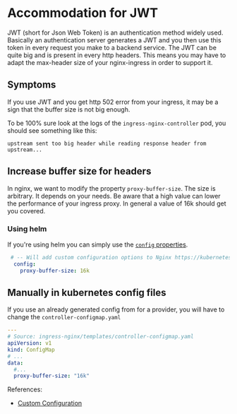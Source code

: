 # Accommodation for JWT

JWT (short for Json Web Token) is an authentication method widely used. Basically an authentication server generates
a JWT and you then use this token in every request you make to a backend service. The JWT can be quite big and is
present in every http headers. This means you may have to adapt the max-header size of your nginx-ingress in order
to support it.

## Symptoms

If you use JWT and you get http 502 error from your ingress, it may be a sign that the buffer size is not big enough.

To be 100% sure look at the logs of the `ingress-nginx-controller` pod, you should see something like this:

```
upstream sent too big header while reading response header from upstream...
```


## Increase buffer size for headers

In nginx, we want to modify the property `proxy-buffer-size`. The size is arbitrary. It depends on your needs. Be aware
that a high value can lower the performance of your ingress proxy. In general a value of 16k should get you covered.

### Using helm
If you're using helm you can simply use the [`config` properties](https://github.com/kubernetes/ingress-nginx/blob/main/charts/ingress-nginx/values.yaml#L56).
```yaml
 # -- Will add custom configuration options to Nginx https://kubernetes.github.io/ingress-nginx/user-guide/nginx-configuration/configmap/
  config: 
    proxy-buffer-size: 16k
```

## Manually in kubernetes config files

If you use an already generated config from for a provider, you will have to change the `controller-configmap.yaml`

```yaml
---
# Source: ingress-nginx/templates/controller-configmap.yaml
apiVersion: v1
kind: ConfigMap
# ...
data:
  #...
  proxy-buffer-size: "16k"
```

References:
 * [Custom Configuration](../custom-configuration/README.md)
